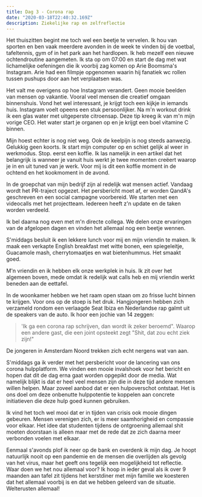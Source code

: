 ```yaml
---
title: Dag 3 - Corona rap
date: "2020-03-18T22:40:32.169Z"
description: Ziekelijke rap en zelfreflectie
---
```


Het thuiszitten begint me toch wel een beetje te vervelen. Ik hou van sporten en ben vaak meerdere avonden in de week te vinden bij de voetbal, tafeltennis, gym of in het park aan het hardlopen. Ik heb mezelf een nieuwe ochtendroutine aangemeten. Ik sta op om 07:00 en start de dag met wat lichamelijke oefeningen die ik voorbij zag komen op Arie Boomsma's Instagram. Arie had een filmpje opgenomen waarin hij fanatiek wc rollen tussen pushups door aan het verplaatsen was. 

Het valt me overigens op hoe Instagram verandert. Geen mooie beelden van mensen op vakantie. Vooral veel mensen die creatief omgaan binnenshuis. Vond het wel interessant, je krijgt toch een kijkje in iemands huis. Instagram voelt opeens een stuk persoonlijker. Na m'n workout drink ik een glas water met uitgeperste citroensap. Deze tip kreeg ik van m'n mijn vorige CEO. Het water start je organen op en je krijgt een boel vitamine C binnen. 

Mijn hoest echter is nog niet weg. Ook de keelpijn is nog steeds aanwezig. Gelukkig geen koorts. Ik start mijn computer op en schiet gelijk al weer in werkmodus. Stop. eerst een koffie. Ik las namelijk in een artikel dat het belangrijk is wanneer je vanuit huis werkt je twee momenten creëert waarop je in en uit tuned van je werk. Voor mij is dit een koffie moment in de ochtend en het kookmoment in de avond. 

In de groepchat van mijn bedrijf zijn al redelijk wat mensen actief. Vandaag wordt het PR-traject opgezet. Het persbericht moet af, er worden QandA's geschreven en een social campagne voorbereid. We starten met een videocalls met het projectteam. Iedereen heeft z'n update en de taken worden verdeeld. 

Ik bel daarna nog even met m'n directe collega. We delen onze ervaringen van de afgelopen dagen en vinden het allemaal nog een beetje wennen. 

S'middags besluit ik een lekkere lunch voor mij en mijn vriendin te maken. Ik maak een verkapte English breakfast met witte bonen, een spiegeleitje, Guacamole mash, cherrytomaatjes en wat bietenhummus. Het smaakt goed.

M'n vriendin en ik hebben elk onze werkplek in huis. Ik zit over het algemeen boven, mede omdat ik redelijk wat calls heb en mij vriendin werkt beneden aan de eettafel. 

In de woonkamer hebben we het raam open staan om zo frisse lucht binnen te krijgen. Voor ons op de stoep is het druk. Hangjongeren hebben zich verzameld rondom een verlaagde Seat Ibiza en Nederlandse rap galmt uit de speakers van de auto. Ik hoor een jochie van 14 zeggen:

>'Ik ga een corona rap schrijven, dan wordt ik zeker beroemd". Waarop een andere gast, die een joint opsteekt zegt "Shit, dat zou echt ziek zijn!" 

De jongeren in Amsterdam Noord trekken zich echt nergens wat van aan. 

S'middags ga ik verder met het persbericht voor de lancering van ons corona hulpplatform. We vinden een mooie invalshoek voor het bericht en hopen dat dit de dag erna gaat worden opgepikt door de media. Wat namelijk blijkt is dat er heel veel mensen zijn die in deze tijd andere mensen willen helpen. Maar zoveel aanbod dat er een hulpoverschot ontstaat. Het is ons doel om deze onbenutte hulppotentie te koppelen aan concrete initiatieven die deze hulp goed kunnen gebruiken. 

Ik vind het toch wel mooi dat er in tijden van crisis ook mooie dingen gebeuren. Mensen verenigen zich, er is meer saamhorigheid en compassie voor elkaar. Het idee dat studenten tijdens de ontgroening allemaal shit moeten doorstaan is alleen maar met de rede dat ze zich daarna meer verbonden voelen met elkaar. 

Eenmaal s'avonds plof ik neer op de bank en overdenk ik mijn dag. Je hoopt natuurlijk nooit op een pandemie en de mensen die overlijden als gevolg van het virus, maar het geeft ons tegelijk een mogelijkheid tot reflectie. Waar doen we het nou allemaal voor? Ik hoop in ieder geval als ik over 9 maanden aan tafel zit tijdens het kerstdiner met mijn familie we koesteren dat het allemaal voorbij is en dat we hebben geleerd van de situatie. Welterusten allemaal!